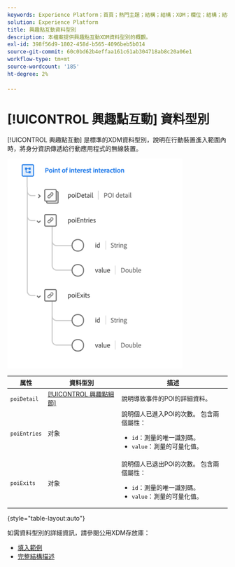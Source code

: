 ```yaml
---
keywords: Experience Platform；首頁；熱門主題；結構；結構；XDM；欄位；結構；結構；poi；互動；興趣點；興趣點；資料型別；資料型別；
solution: Experience Platform
title: 興趣點互動資料型別
description: 本檔案提供興趣點互動XDM資料型別的概觀。
exl-id: 398f56d9-1802-458d-b565-4096beb5b014
source-git-commit: 60c0bd62b4effaa161c61ab304718ab8c20a06e1
workflow-type: tm+mt
source-wordcount: '185'
ht-degree: 2%

---
```


# [!UICONTROL 興趣點互動] 資料型別

[!UICONTROL 興趣點互動] 是標準的XDM資料型別，說明在行動裝置進入範圍內時，將身分資訊傳遞給行動應用程式的無線裝置。

<img src="../images/data-types/poi-interaction.png" width="400" /><br />

| 属性 | 資料型別 | 描述 |
| --- | --- | --- |
| `poiDetail` | [[!UICONTROL 興趣點細節]](./poi-details.md) | 說明導致事件的POI的詳細資料。 |
| `poiEntries` | 对象 | 說明個人已進入POI的次數。 包含兩個屬性： <ul><li>`id`：測量的唯一識別碼。</li><li>`value`：測量的可量化值。</li></ul> |
| `poiExits` | 对象 | 說明個人已退出POI的次數。 包含兩個屬性： <ul><li>`id`：測量的唯一識別碼。</li><li>`value`：測量的可量化值。</li></ul> |

{style="table-layout:auto"}

如需資料型別的詳細資訊，請參閱公用XDM存放庫：

* [填入範例](https://github.com/adobe/xdm/blob/master/components/datatypes/deprecated/poi-interaction.example.1.json)
* [完整結構描述](https://github.com/adobe/xdm/blob/master/components/datatypes/deprecated/poi-interaction.schema.json)
